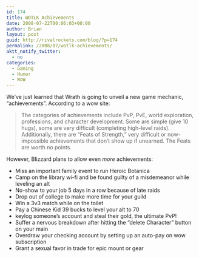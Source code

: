 ```yaml
---
id: 174
title: WOTLK Achievements
date: 2008-07-22T00:06:03+00:00
author: Brian
layout: post
guid: http://rivalrockets.com/blog/?p=174
permalink: /2008/07/wotlk-achievements/
aktt_notify_twitter:
  - no
categories:
  - Gaming
  - Humor
  - WoW
---
```

We&#8217;ve just learned that Wrath is going to unveil a new game mechanic, &#8220;achievements&#8221;. According to a wow site:

> The categories of achievements include PvP, PvE, world exploration, professions, and character development. Some are simple (give 10 hugs), some are very difficult (completing high-level raids). Additionally, there are &#8220;Feats of Strength,&#8221; very difficult or now-impossible achievements that don&#8217;t show up if unearned. The Feats are worth no points.

However, Blizzard plans to allow even _more_ achievements:

  * Miss an important family event to run Heroic Botanica
  * Camp on the library wi-fi and be found guilty of a misdemeanor while leveling an alt
  * No-show to your job 5 days in a row because of late raids
  * Drop out of college to make more time for your guild
  * Win a 3v3 match while on the toilet
  * Pay a Chinese Kid 39 bucks to level your alt to 70
  * keylog someone&#8217;s account and steal their gold, the ultimate PvP!
  * Suffer a nervous breakdown after hitting the &#8220;delete Character&#8221; button on your main
  * Overdraw your checking account by setting up an auto-pay on wow subscription
  * Grant a sexual favor in trade for epic mount or gear